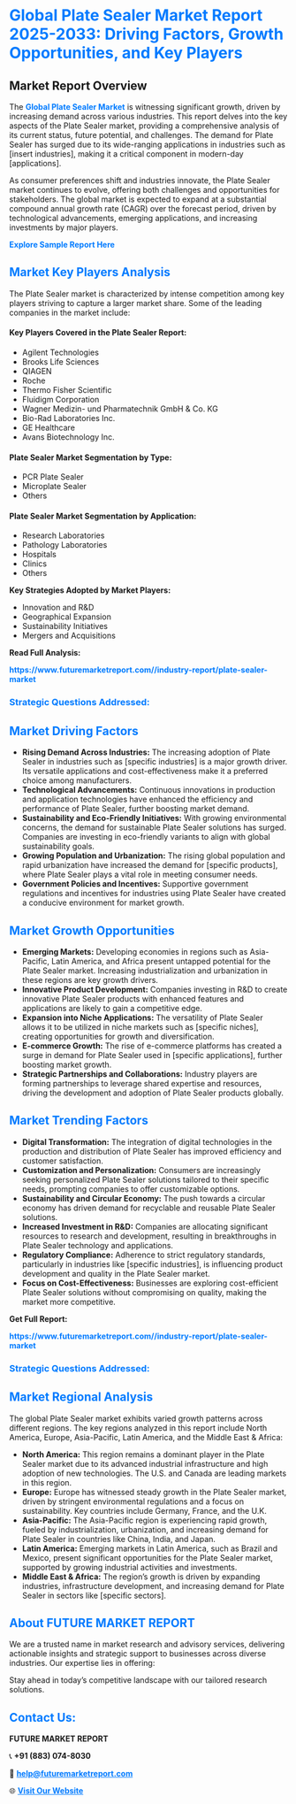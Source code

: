 <h1 style="color: #007BFF;">Global Plate Sealer Market Report 2025-2033: Driving Factors, Growth Opportunities, and Key Players</h1>

<section id="overview">
<h2>Market Report Overview</h2>
<p>The <a href="https://www.futuremarketreport.com//industry-report/plate-sealer-market" style="color: #007BFF; text-decoration: none;"><strong>Global Plate Sealer Market</strong></a> is witnessing significant growth, driven by increasing demand across various industries. This report delves into the key aspects of the Plate Sealer market, providing a comprehensive analysis of its current status, future potential, and challenges. The demand for Plate Sealer has surged due to its wide-ranging applications in industries such as [insert industries], making it a critical component in modern-day [applications].</p>
<p>As consumer preferences shift and industries innovate, the Plate Sealer market continues to evolve, offering both challenges and opportunities for stakeholders. The global market is expected to expand at a substantial compound annual growth rate (CAGR) over the forecast period, driven by technological advancements, emerging applications, and increasing investments by major players.</p>
</section>

<section id="overview">
<p><a href="https://www.futuremarketreport.com//request-sample/reportId=79830" style="color: #007BFF; text-decoration: none;"><strong>Explore Sample Report Here</strong></a></p>
</section>

<section id="key-players">
<h2 style="color: #007BFF;">Market Key Players Analysis</h2>
<p>The Plate Sealer market is characterized by intense competition among key players striving to capture a larger market share. Some of the leading companies in the market include:</p>
<h4>Key Players Covered in the Plate Sealer Report:</h4>
<ul><li>Agilent Technologies</li><li>Brooks Life Sciences</li><li>QIAGEN</li><li>Roche</li><li>Thermo Fisher Scientific</li><li>Fluidigm Corporation</li><li>Wagner Medizin- und Pharmatechnik GmbH &amp; Co. KG</li><li>Bio-Rad Laboratories Inc.</li><li>GE Healthcare</li><li>Avans Biotechnology Inc.</li></ul>
<h4>Plate Sealer Market Segmentation by Type:</h4>
<ul><li>PCR Plate Sealer</li><li>Microplate Sealer</li><li>Others</li></ul>

<h4>Plate Sealer Market Segmentation by Application:</h4>
<ul><li>Research Laboratories</li><li>Pathology Laboratories</li><li>Hospitals</li><li>Clinics</li><li>Others</li></ul>
<p><strong>Key Strategies Adopted by Market Players:</strong></p>
<ul>
<li>Innovation and R&D</li>
<li>Geographical Expansion</li>
<li>Sustainability Initiatives</li>
<li>Mergers and Acquisitions</li>
</ul>
</section>

<section>
<p><strong>Read Full Analysis: </strong></p><a href="https://www.futuremarketreport.com//industry-report/plate-sealer-market" style="color: #007BFF; text-decoration: none;"><strong>https://www.futuremarketreport.com//industry-report/plate-sealer-market</strong></a>
<h3 style="color: #007BFF;">Strategic Questions Addressed:</h3>
</section>

<section id="driving-factors">
<h2 style="color: #007BFF;">Market Driving Factors</h2>
<ul>
<li><strong>Rising Demand Across Industries:</strong> The increasing adoption of Plate Sealer in industries such as [specific industries] is a major growth driver. Its versatile applications and cost-effectiveness make it a preferred choice among manufacturers.</li>
<li><strong>Technological Advancements:</strong> Continuous innovations in production and application technologies have enhanced the efficiency and performance of Plate Sealer, further boosting market demand.</li>
<li><strong>Sustainability and Eco-Friendly Initiatives:</strong> With growing environmental concerns, the demand for sustainable Plate Sealer solutions has surged. Companies are investing in eco-friendly variants to align with global sustainability goals.</li>
<li><strong>Growing Population and Urbanization:</strong> The rising global population and rapid urbanization have increased the demand for [specific products], where Plate Sealer plays a vital role in meeting consumer needs.</li>
<li><strong>Government Policies and Incentives:</strong> Supportive government regulations and incentives for industries using Plate Sealer have created a conducive environment for market growth.</li>
</ul>
</section>

<section id="growth-opportunities">
<h2 style="color: #007BFF;">Market Growth Opportunities</h2>
<ul>
<li><strong>Emerging Markets:</strong> Developing economies in regions such as Asia-Pacific, Latin America, and Africa present untapped potential for the Plate Sealer market. Increasing industrialization and urbanization in these regions are key growth drivers.</li>
<li><strong>Innovative Product Development:</strong> Companies investing in R&D to create innovative Plate Sealer products with enhanced features and applications are likely to gain a competitive edge.</li>
<li><strong>Expansion into Niche Applications:</strong> The versatility of Plate Sealer allows it to be utilized in niche markets such as [specific niches], creating opportunities for growth and diversification.</li>
<li><strong>E-commerce Growth:</strong> The rise of e-commerce platforms has created a surge in demand for Plate Sealer used in [specific applications], further boosting market growth.</li>
<li><strong>Strategic Partnerships and Collaborations:</strong> Industry players are forming partnerships to leverage shared expertise and resources, driving the development and adoption of Plate Sealer products globally.</li>
</ul>
</section>

<section id="trending-factors">
<h2 style="color: #007BFF;">Market Trending Factors</h2>
<ul>
<li><strong>Digital Transformation:</strong> The integration of digital technologies in the production and distribution of Plate Sealer has improved efficiency and customer satisfaction.</li>
<li><strong>Customization and Personalization:</strong> Consumers are increasingly seeking personalized Plate Sealer solutions tailored to their specific needs, prompting companies to offer customizable options.</li>
<li><strong>Sustainability and Circular Economy:</strong> The push towards a circular economy has driven demand for recyclable and reusable Plate Sealer solutions.</li>
<li><strong>Increased Investment in R&D:</strong> Companies are allocating significant resources to research and development, resulting in breakthroughs in Plate Sealer technology and applications.</li>
<li><strong>Regulatory Compliance:</strong> Adherence to strict regulatory standards, particularly in industries like [specific industries], is influencing product development and quality in the Plate Sealer market.</li>
<li><strong>Focus on Cost-Effectiveness:</strong> Businesses are exploring cost-efficient Plate Sealer solutions without compromising on quality, making the market more competitive.</li>
</ul>
</section>

<section>
<p><strong>Get Full Report: </strong></p><a href="https://www.futuremarketreport.com//industry-report/plate-sealer-market" style="color: #007BFF; text-decoration: none;"><strong>https://www.futuremarketreport.com//industry-report/plate-sealer-market</strong></a>
<h3 style="color: #007BFF;">Strategic Questions Addressed:</h3>
</section>


<section id="regional-analysis">
<h2 style="color: #007BFF;">Market Regional Analysis</h2>
<p>The global Plate Sealer market exhibits varied growth patterns across different regions. The key regions analyzed in this report include North America, Europe, Asia-Pacific, Latin America, and the Middle East & Africa:</p>
<ul>
<li><strong>North America:</strong> This region remains a dominant player in the Plate Sealer market due to its advanced industrial infrastructure and high adoption of new technologies. The U.S. and Canada are leading markets in this region.</li>
<li><strong>Europe:</strong> Europe has witnessed steady growth in the Plate Sealer market, driven by stringent environmental regulations and a focus on sustainability. Key countries include Germany, France, and the U.K.</li>
<li><strong>Asia-Pacific:</strong> The Asia-Pacific region is experiencing rapid growth, fueled by industrialization, urbanization, and increasing demand for Plate Sealer in countries like China, India, and Japan.</li>
<li><strong>Latin America:</strong> Emerging markets in Latin America, such as Brazil and Mexico, present significant opportunities for the Plate Sealer market, supported by growing industrial activities and investments.</li>
<li><strong>Middle East & Africa:</strong> The region’s growth is driven by expanding industries, infrastructure development, and increasing demand for Plate Sealer in sectors like [specific sectors].</li>
</ul>
</section>

<footer>
<h2 style="color: #007BFF;">About FUTURE MARKET REPORT</h2>
<p>We are a trusted name in market research and advisory services, delivering actionable insights and strategic support to businesses across diverse industries. Our expertise lies in offering:</p>

<p>Stay ahead in today’s competitive landscape with our tailored research solutions.</p>

<h2 style="color: #007BFF;">Contact Us:</h2>
<p><strong>FUTURE MARKET REPORT</strong></p>
<p>📞 <strong>+91 (883) 074-8030</strong></p>
<p>📧 <strong><a href="mailto:help@futuremarketreport.com" style="color: #007BFF;">help@futuremarketreport.com</a></strong></p>
<p>🌐 <strong><a href="https://www.futuremarketreport.com/" style="color: #007BFF;">Visit Our Website</a></strong></p>
</footer>